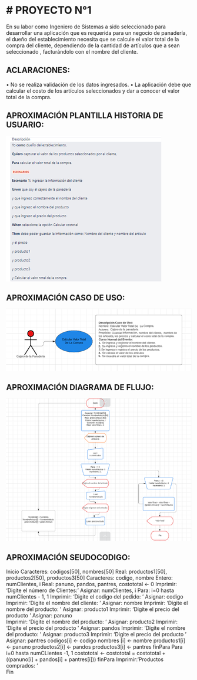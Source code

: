 # # PROYECTO N°1
En su labor como Ingeniero de Sistemas a sido seleccionado para desarrollar una aplicación que es requerida para un negocio de panadería, el dueño del establecimiento necesita que se calcule el valor total de la compra del cliente, dependiendo de la cantidad de artículos que a sean seleccionado , facturándolo con el nombre del cliente.
## ACLARACIONES:
•	No se realiza validación de los datos ingresados.
•	La aplicación debe que calcular el costo de los artículos seleccionados y dar a conocer el valor total de la compra.

## APROXIMACIÓN PLANTILLA HISTORIA DE USUARIO:
 
![HISTORIA DE USUARIO](imagen1.png)





## APROXIMACIÓN CASO DE USO:
 ![CASO DE USO](imagen2.png)

## APROXIMACIÓN DIAGRAMA DE FLUJO:
 ![DIAGRAMA DE FLUJO](imagen3.png)


## APROXIMACIÓN SEUDOCODIGO:
Inicio
     Caracteres: codigos[50], nombres[50]
     Real: productos1[50], productos2[50], productos3[50]
     Caracteres: codigo, nombre
     Entero: numClientes, i
     Real: panuno, pandos, pantres, costototal <- 0
     Imprimir: ‘Digite el número de Clientes:’
     Asignar: numClientes, i
     Para: i=0 hasta numClientes - 1, 1
     Imprimir: ‘Digite el codigo del pedido: ’
     Asignar: codigo
     Imprimir: ‘Digite el nombre del cliente: ’
     Asignar: nombre
     Imprimir: ‘Digite el nombre del producto: ’
     Asignar: producto1
     Imprimir: ‘Digite el precio del producto  ’
     Asignar: panuno    
     Imprimir: ‘Digite el nombre del producto: ’
     Asignar: producto2
     Imprimir: ‘Digite el precio del producto  ’
     Asignar: pandos
     Imprimir: ‘Digite el nombre del producto: ’
     Asignar: producto3
     Imprimir: ‘Digite el precio del producto  ’
     Asignar: pantres 
     codigos[i] <- codigo
     nombres [i] <- nombre
     productos1[i] <- panuno
     productos2[i] <- pandos
     productos3[i] <- pantres
     finPara
     Para i=0 hasta numCLientes -1, 1
     costototal <-
     costototal = costototal + ((panuno[i] + pandos[i] + pantres[i]))
     finPara
     Imprimir:‘Productos comprados: ’    
Fin


